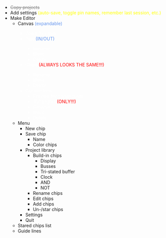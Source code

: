 - <span style="color: gray;">~~Copy projects~~
- Add settings <span style="color: yellow;">(auto-save, toggle pin names, remember last session, etc.)
- Make Editor
  - Canvas <span style="color: cornflowerblue;">(expandable)<span style="color: white;">
    - Zoom function
    - Pins <span style="color: cornflowerblue;">(IN/OUT)<span style="color: white;">
      - Rename
      - Move
      - Delete
    - Chips <span style="color: red;">(ALWAYS LOOKS THE SAME!!!)<span style="color: white;">
      - Rename
      - Move
      - Delete
    - Connections
      - Preview for connections
      - 45° angles <span style="color: red;">(ONLY!!!)
      - Rename
      - Move
      - Delete
  - Menu
    - New chip
    - Save chip
      - Name
      - Color chips
    - Project library
      - Build-in chips
        - Display
        - Busses
        - Tri-stated buffer
        - Clock
        - AND
        - NOT
      - Rename chips
      - Edit chips
      - Add chips
      - Un-/star chips
    - Settings
    - Quit
  - Stared chips list
  - Guide lines